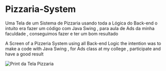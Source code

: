 # Pizzaria-System
 Uma Tela de um Sistema de Pizzaria usando toda a Lógica do Back-end 
 o intuito era fazer um código com Java Swing , para aula de Ads da minha faculdade , conseguimos fazer e ter um bom resultado

A Screen of a Pizzeria System using all Back-end Logic
 the intention was to make a code with Java Swing , for Ads class at my college , participate and have a good result
 
![Print da Tela Pizzaria](https://github.com/Junior-Stranner/Pizzaria-System/assets/116032249/fa419f35-f59f-4bbe-b4af-39b9c9a048c3)

